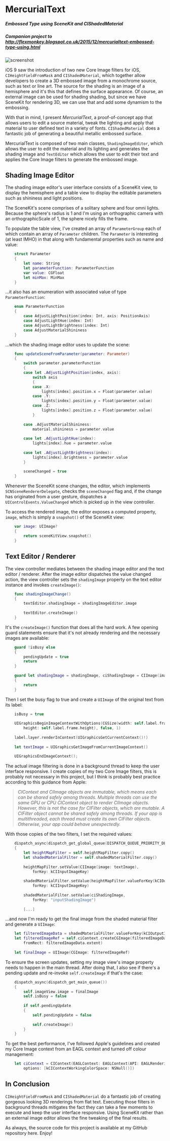 # MercurialText
##### Embossed Type using SceneKit and CIShadedMaterial
##### _Companion project to http://flexmonkey.blogspot.co.uk/2015/12/mercurialtext-embossed-type-using.html_

![screenshot](screen_shot.png)

iOS 9 saw the introduction of two new Core Image filters for iOS, `CIHeightFieldFromMask` and `CIShadedMaterial`, which together allow developers to create a 3D embossed image from a monochrome source, such as text or line art. The source for the shading is an image of a hemisphere and it's this that defines the surface appearance. Of course, an external image can be used for shading shading, but since we have SceneKit for rendering 3D, we can use that and add some dynamism to the embossing.

With that in mind, I present *MercurialText*, a proof-of-concept app that allows users to edit a source material, tweak the lighting and apply that material to user defined text in a variety of fonts. `CIShadedMaterial` does a fantastic job of generating a beautiful metallic embossed surface.

MercurialText is composed of two main classes, `ShadingImageEditor`, which allows the user to edit the material and its lighting and generates the shading image and `TextEditor` which allows the user to edit their text and applies the Core Image filters to generate the embossed image.

## Shading Image Editor

The shading image editor's user interface consists of a SceneKit view, to display the hemisphere and a table view to display the editable parameters such as shininess and light positions. 

The SceneKit's scene comprises of a solitary sphere and four omni lights. Because the sphere's radius is 1 and I'm using an orthographic camera with an orthographicScale of 1, the sphere nicely fills the frame. 

To populate the table view, I've created an array of `ParameterGroup` each of which contain an array of `Parameter` children. The `Parameter` is interesting (at least IMHO) in that along with fundamental properties such as name and value:

```swift
    struct Parameter
    {
        let name: String
        let parameterFunction: ParameterFunction
        var value: CGFloat
        let minMax: MinMax
    }
```

...it also has an enumeration with associated value of type `ParameterFunction`:

```swift
    enum ParameterFunction
    {
        case AdjustLightPosition(index: Int, axis: PositionAxis)
        case AdjustLightHue(index: Int)
        case AdjustLightBrightness(index: Int)
        case AdjustMaterialShininess
    }
```    

...which the shading image editor uses to update the scene:

```swift
    func updateSceneFromParameter(parameter: Parameter)
    {
        switch parameter.parameterFunction
        {
        case let .AdjustLightPosition(index, axis):
            switch axis
            {
            case .X:
                lights[index].position.x = Float(parameter.value)
            case .Y:
                lights[index].position.y = Float(parameter.value)
            case .Z:
                lights[index].position.z = Float(parameter.value)
            }
            
        case .AdjustMaterialShininess:
            material.shininess = parameter.value
            
        case let .AdjustLightHue(index):
            lights[index].hue = parameter.value
            
        case let .AdjustLightBrightness(index):
            lights[index].brightness = parameter.value
        }
        
        sceneChanged = true
    }
```    

Whenever the SceneKit scene changes, the editor, which implements `SCNSceneRendererDelegate`, checks the `sceneChanged` flag and, if the change has originated from a user gesture, dispatches a `UIControlEvents.ValueChanged` which is picked up in the view controller. 

To access the rendered image, the editor exposes a computed property, `image`, which is simply a `snapshot()` of the SceneKit view:

```swift
    var image: UIImage?
    {
        return sceneKitView.snapshot()
    }
```    

## Text Editor / Renderer

The view controller mediates between the shading image editor and the text editor / renderer. After the image editor dispatches the value changed action, the view controller sets the `shadingImage` property on the text editor instance and invokes `createImage()`:

```swift
    func shadingImageChange()
    {
        textEditor.shadingImage = shadingImageEditor.image
        
        textEditor.createImage()
    }
```    

It's the `createImage()` function that does all the hard work. A few opening guard statements ensure that it's not already rendering and the necessary images are available:

```swift
    guard !isBusy else
    {
        pendingUpdate = true
        return
    }
   
    guard let shadingImage = shadingImage, ciShadingImage = CIImage(image: shadingImage) else
    {
        return
    }
```

Then I set the busy flag to true and create a `UIImage` of the original text from its label:

```swift
    isBusy = true
    
    UIGraphicsBeginImageContextWithOptions(CGSize(width: self.label.frame.width,
        height: self.label.frame.height), false, 1)
    
    label.layer.renderInContext(UIGraphicsGetCurrentContext()!)
    
    let textImage = UIGraphicsGetImageFromCurrentImageContext()
    
    UIGraphicsEndImageContext();
```    

The actual image filtering is done in a background thread to keep the user interface responsive. I create copies of my two Core Image filters, this is probably not necessary in this project, but I think is probably best practice according to this guidance from Apple:

> _CIContext and CIImage objects are immutable, which means each can be shared safely among threads. Multiple threads can use the same GPU or CPU CIContext object to render CIImage objects. However, this is not the case for CIFilter objects, which are mutable. A CIFilter object cannot be shared safely among threads. If your app is multithreaded, each thread must create its own CIFilter objects. Otherwise, your app could behave unexpectedly._

With those copies of the two filters, I set the required values:

```swift
    dispatch_async(dispatch_get_global_queue(DISPATCH_QUEUE_PRIORITY_DEFAULT, 0))
    {
        let heightMapFilter = self.heightMapFilter.copy()
        let shadedMaterialFilter = self.shadedMaterialFilter.copy()
        
        heightMapFilter.setValue(CIImage(image: textImage),
            forKey: kCIInputImageKey)
        
        shadedMaterialFilter.setValue(heightMapFilter.valueForKey(kCIOutputImageKey),
            forKey: kCIInputImageKey)
        
        shadedMaterialFilter.setValue(ciShadingImage,
            forKey: "inputShadingImage")
        
        [...]
```

...and now I'm ready to get the final image from the shaded material filter and generate a `UIImage`:

```swift
    let filteredImageData = shadedMaterialFilter.valueForKey(kCIOutputImageKey) as! CIImage
    let filteredImageRef = self.ciContext.createCGImage(filteredImageData,
        fromRect: filteredImageData.extent)
        
    let finalImage = UIImage(CGImage: filteredImageRef)
```

To ensure the screen updates, setting my image view's image property needs to happen in the main thread. After doing that, I also see if there's a pending update and re-invoke `self.createImage` if that's the case:

```swift
    dispatch_async(dispatch_get_main_queue())
    {
        self.imageView.image = finalImage
        self.isBusy = false
        
        if self.pendingUpdate
        {
            self.pendingUpdate = false
            
            self.createImage()
        }
    }
```    

To get the best performance, I've followed Apple's guidelines and created my Core Image context from an EAGL context and turned off colour management:

```swift
    let ciContext = CIContext(EAGLContext: EAGLContext(API: EAGLRenderingAPI.OpenGLES2),
        options: [kCIContextWorkingColorSpace: NSNull()])
```

## In Conclusion

`CIHeightFieldFromMask` and `CIShadedMaterial` do  a fantastic job of creating gorgeous looking 3D renderings from flat text. Executing those filters in background threads mitigates the fact they can take a few moments to execute and keep the user interface responsive. Using SceneKit rather than an external image editor allows the fine tweaking of the final results.

As always, the source code for this project is available at my GitHub repository here. Enjoy!
